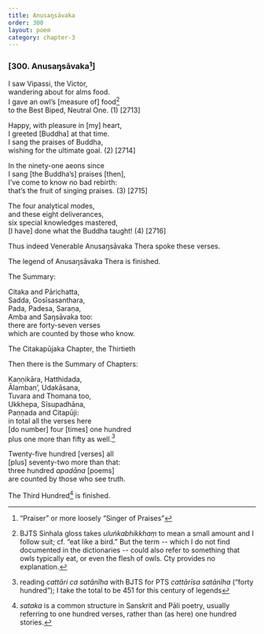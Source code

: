 ```yaml
---
title: Anusaŋsāvaka
order: 300
layout: poem
category: chapter-3
---
```


### \[300. Anusaŋsāvaka[^1]\]

I saw Vipassi, the Victor,  
wandering about for alms food.  
I gave an owl’s \[measure of\] food[^2]  
to the Best Biped, Neutral One. (1) \[2713\]

Happy, with pleasure in \[my\] heart,  
I greeted \[Buddha\] at that time.  
I sang the praises of Buddha,  
wishing for the ultimate goal. (2) \[2714\]

In the ninety-one aeons since  
I sang \[the Buddha’s\] praises \[then\],  
I’ve come to know no bad rebirth:  
that’s the fruit of singing praises. (3) \[2715\]

The four analytical modes,  
and these eight deliverances,  
six special knowledges mastered,  
\[I have\] done what the Buddha taught! (4) \[2716\]

Thus indeed Venerable Anusaŋsāvaka Thera spoke these verses.

The legend of Anusaŋsāvaka Thera is finished.

The Summary:

Citaka and Pārichatta,  
Sadda, Gosīsasanthara,  
Pada, Padesa, Saraṇa,  
Amba and Saŋsāvaka too:  
there are forty-seven verses  
which are counted by those who know.

The Citakapūjaka Chapter, the Thirtieth

Then there is the Summary of Chapters:

Kaṇṇikāra, Hatthidada,  
Ālamban’, Udakāsana,  
Tuvara and Thomana too,  
Ukkhepa, Sīsupadhāna,  
Paṇṇada and Citapūji:  
in total all the verses here  
\[do number\] four \[times\] one hundred  
plus one more than fifty as well.[^3]

Twenty-five hundred \[verses\] all  
\[plus\] seventy-two more than that:  
three hundred *apadāna* \[poems\]  
are counted by those who see truth.

The Third Hundred[^4] is finished.

[^1]: “Praiser” or more loosely “Singer of Praises”

[^2]: BJTS Sinhala gloss takes *uluṅkabhikkhaṃ* to mean a small amount and I follow suit; cf. “eat like a bird.” But the term -- which I do not find documented in the dictionaries -- could also refer to something that owls typically eat, or even the flesh of owls. Cty provides no explanation.

[^3]: reading *cattāri ca satānîha* with BJTS for PTS *cattārīsa satānîha* (“forty hundred”); I take the total to be 451 for this century of legends

[^4]: *sataka* is a common structure in Sanskrit and Pāli poetry, usually referring to one hundred verses, rather than (as here) one hundred stories.
